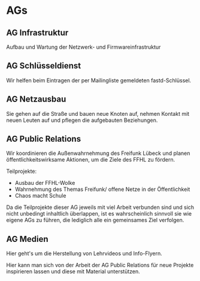 # AGs
## AG Infrastruktur
Aufbau und Wartung der Netzwerk- und Firmwareinfrastruktur

## AG Schlüsseldienst
Wir helfen beim Eintragen der per Mailingliste gemeldeten fastd-Schlüssel.

## AG Netzausbau
Sie gehen auf die Straße und bauen neue Knoten auf, nehmen Kontakt mit neuen Leuten auf und pflegen die aufgebauten Beziehungen.

## AG Public Relations
Wir koordinieren die Außenwahrnehmung des Freifunk Lübeck und planen öffentlichkeitswirksame Aktionen, um die Ziele des FFHL zu fördern.

Teilprojekte:
* Ausbau der FFHL-Wolke
* Wahrnehmung des Themas Freifunk/ offene Netze in der Öffentlichkeit
* Chaos macht Schule

Da die Teilprojekte dieser AG jeweils mit viel Arbeit verbunden sind und sich nicht unbedingt inhaltlich überlappen, ist es wahrscheinlich sinnvoll sie wie eigene AGs zu führen, die lediglich alle ein gemeinsames Ziel verfolgen.

## AG Medien
Hier geht's um die Herstellung von Lehrvideos und Info-Flyern.

Hier kann man sich von der Arbeit der AG Public Relations für neue Projekte inspirieren lassen und diese mit Material unterstützen.
